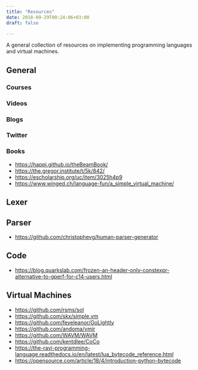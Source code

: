 ```yaml
---
title: "Resources"
date: 2018-09-29T00:24:06+03:00
draft: false

---
```


A general collection of resources on implementing programming languages and
virtual machines.

<!--more-->


## General

### Courses

### Videos

### Blogs

### Twitter

### Books

- https://happi.github.io/theBeamBook/
- https://the.gregor.institute/t/5k/842/
- https://escholarship.org/uc/item/3025h4p9
- https://www.winged.ch/language-fun/a_simple_virtual_machine/

## Lexer

## Parser

- https://github.com/christophevg/human-parser-generator


## Code

- https://blog.quarkslab.com/frozen-an-header-only-constexpr-alternative-to-gperf-for-c14-users.html

## Virtual Machines

- https://github.com/rsms/sol
- https://github.com/skx/simple.vm
- https://github.com/feyeleanor/GoLightly
- https://github.com/andoma/vmir
- https://github.com/WAVM/WAVM
- https://github.com/kentdlee/CoCo
- https://the-ravi-programming-language.readthedocs.io/en/latest/lua_bytecode_reference.html
- https://opensource.com/article/18/4/introduction-python-bytecode
